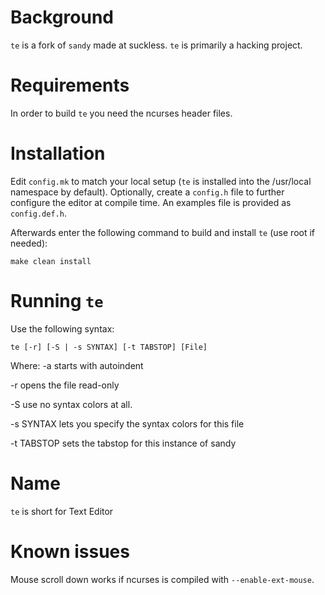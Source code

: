 Background
============
`te` is a fork of `sandy` made at suckless.
`te` is primarily a hacking project.

Requirements
============
In order to build `te` you need the ncurses header files.


Installation
============
Edit `config.mk` to match your local setup (`te` is installed into the
/usr/local namespace by default). Optionally, create a `config.h` file to 
further configure the editor at compile time. An examples file is provided as 
`config.def.h`.

Afterwards enter the following command to build and install `te` (use root if
needed):

    make clean install


Running `te`
============
Use the following syntax:

	te [-r] [-S | -s SYNTAX] [-t TABSTOP] [File]

Where:
-a starts with autoindent

-r opens the file read-only

-S use no syntax colors at all.

-s SYNTAX  lets you specify the syntax colors for this file

-t TABSTOP sets the tabstop for this instance of sandy


Name
============
`te` is short for Text Editor


Known issues
============
Mouse scroll down works if ncurses is compiled with `--enable-ext-mouse`.
